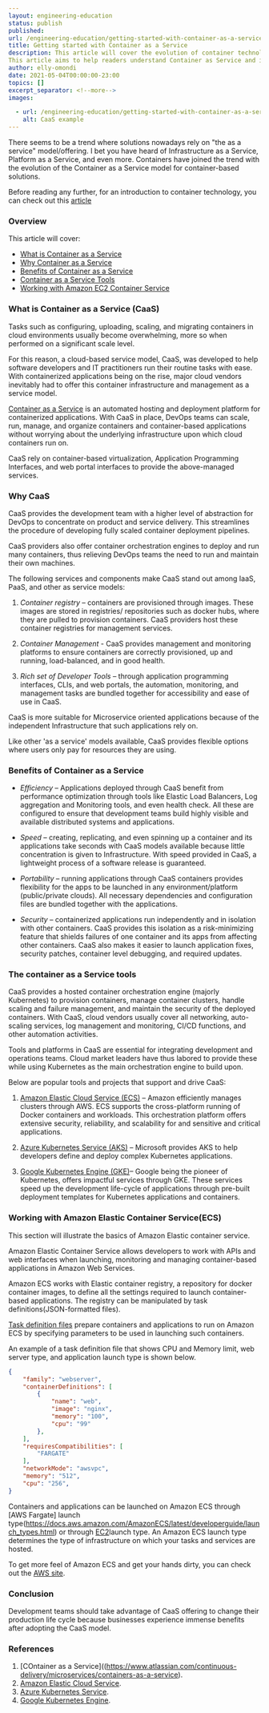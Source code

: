 ```yaml
---
layout: engineering-education
status: publish
published: 
url: /engineering-education/getting-started-with-container-as-a-service/
title: Getting started with Container as a Service
description: This article will cover the evolution of container technology into a container as a service model, the essence of CaaS to developers, and the building blocks of Container as a Service. At the end of the article, the reader will learn how to work with available CaaS tools. 
This article aims to help readers understand Container as Service and its benefits when working with containers.
author: elly-omondi
date: 2021-05-04T00:00:00-23:00
topics: []
excerpt_separator: <!--more-->
images:

  - url: /engineering-education/getting-started-with-container-as-a-service/hero.jpg
    alt: CaaS example
---
```


There seems to be a trend where solutions nowadays rely on "the as a service" model/offering. I bet you have heard of Infrastructure as a Service, Platform as a Service, and even more.
Containers have joined the trend with the evolution of the Container as a Service model for container-based solutions.

<!--more-->

Before reading any further, for an introduction to container technology, you can check out this [article](https://www.section.io/engineering-education/history-of-container-technology/#:~:text=The%20Beginning&text=Container%20technology%20was%20born%20in,7%20and%20the%20chroot%20system.&text=This%20system%20was%20the%20first,two%20decades%20and%20remain%20dormant.)

### Overview
This article will cover:

- [What is Container as a Service](#what-is-container-as-a-service)
- [Why Container as a Service](#why-container-as-a-service)
- [Benefits of Container as a Service](#Benefits-of-container-as-a-service)
- [Container as a Service Tools](#Container-as-a-service-tools)
- [Working with Amazon EC2 Container Service](#Working-with-AmazonEC2-container-service)

### What is Container as a Service (CaaS)
Tasks such as configuring, uploading, scaling, and migrating containers in cloud environments usually become overwhelming, more so when performed on a significant scale level. 

For this reason, a cloud-based service model, CaaS, was developed to help software developers and IT practitioners run their routine tasks with ease. With containerized applications being on the rise, major cloud vendors inevitably had to offer this container infrastructure and management as a service model.

 [Container as a Service](https://www.atlassian.com/continuous-delivery/microservices/containers-as-a-service) is an automated hosting and deployment platform for containerized applications. With CaaS in place, DevOps teams can scale,  run, manage, and organize containers and container-based applications without worrying about the underlying infrastructure upon which cloud containers run on.

CaaS rely on container-based virtualization, Application Programming Interfaces, and web portal interfaces to provide the above-managed services.

### Why CaaS
CaaS provides the development team with a higher level of abstraction for DevOps to concentrate on product and service delivery. This streamlines the procedure of developing fully scaled container deployment pipelines.

CaaS providers also offer container orchestration engines to deploy and run many containers, thus relieving DevOps teams the need to run and maintain their own machines.

The following services and components make CaaS stand out among IaaS, PaaS, and other as service models:

1. *Container registry* – containers are provisioned through images. These images are stored in registries/ repositories such as docker hubs, where they are pulled to provision containers. CaaS providers host these container registries for management services.

2. *Container Management* - CaaS provides management and monitoring platforms to ensure containers are correctly provisioned, up and running, load-balanced, and in good health.

3. *Rich set of Developer Tools* – through application programming interfaces, CLIs, and web portals, the automation, monitoring, and management tasks are bundled together for accessibility and ease of use in CaaS.

CaaS is more suitable for Microservice oriented applications because of the independent Infrastructure that such applications rely on.

Like other 'as a service' models available, CaaS provides flexible options where users only pay for resources they are using.

### Benefits of Container as a Service
- *Efficiency* – Applications deployed through CaaS benefit from performance optimization through tools like Elastic Load Balancers, Log aggregation and Monitoring tools, and even health check. All these are configured to ensure that development teams build highly visible and available distributed systems and applications.

- *Speed* – creating, replicating, and even spinning up a container and its applications take seconds with CaaS models available because little concentration is given to Infrastructure. With speed provided in CaaS, a lightweight process of a software release is guaranteed.

-	*Portability* – running applications through CaaS containers provides flexibility for the apps to be launched in any environment/platform (public/private clouds). All necessary dependencies and configuration files are bundled together with the applications.

- *Security* – containerized applications run independently and in isolation with other containers. CaaS provides this isolation as a risk-minimizing feature that shields failures of one container and its apps from affecting other containers.
CaaS also makes it easier to launch application fixes, security patches, container level debugging, and required updates.

### The container as a Service tools
CaaS provides a hosted container orchestration engine (majorly Kubernetes) to provision containers, manage container clusters, handle scaling and failure management, and maintain the security of the deployed containers.  With CaaS, cloud vendors usually cover all networking, auto-scaling services, log management and monitoring, CI/CD functions, and other automation activities.

Tools and platforms in CaaS are essential for integrating development and operations teams. Cloud market leaders have thus labored to provide these while using Kubernetes as the main orchestration engine to build upon.

Below are popular tools and projects that support and drive CaaS:

1. [Amazon Elastic Cloud Service (ECS)]() – Amazon efficiently manages clusters through AWS. ECS supports the cross-platform running of Docker containers and workloads.
This orchestration platform offers extensive security, reliability, and scalability for and sensitive and critical applications.

2. [Azure Kubernetes Service (AKS)](https://azure.microsoft.com/en-us/services/kubernetes-service/#getting-started) – Microsoft provides AKS to help developers define and deploy complex Kubernetes applications. 

3. [Google Kubernetes Engine (GKE)](https://cloud.google.com/kubernetes-engine)– Google being the pioneer of Kubernetes, offers impactful services through GKE. These services speed up the development life-cycle of applications through pre-built deployment templates for Kubernetes applications and containers.
 
### Working with Amazon Elastic Container Service(ECS)
This section will illustrate the basics of Amazon Elastic container service.

Amazon Elastic Container Service allows developers to work with APIs and web interfaces when launching, monitoring and managing container-based applications in Amazon Web Services.

Amazon ECS works with Elastic container registry, a repository for docker container images, to define all the settings required to launch container-based applications. The registry can be manipulated by task definitions(JSON-formatted files).

[Task definition files](https://docs.aws.amazon.com/AmazonECS/latest/developerguide/task_definitions.html) prepare containers and applications to run on Amazon ECS by specifying parameters to be used in launching such containers.

An example of a task definition file that shows CPU and Memory limit, web server type, and application launch type is shown below.
```JSON
{
    "family": "webserver",
    "containerDefinitions": [
        {
            "name": "web",
            "image": "nginx",
            "memory": "100",
            "cpu": "99"
        },
    ],
    "requiresCompatibilities": [
        "FARGATE"
    ],
    "networkMode": "awsvpc",
    "memory": "512",
    "cpu": "256",
}
```
Containers and applications can be launched on Amazon ECS through [AWS Fargate] launch type(https://docs.aws.amazon.com/AmazonECS/latest/developerguide/launch_types.html) or through [EC2](https://docs.aws.amazon.com/AmazonECS/latest/developerguide/launch_types.html)launch type.
An Amazon ECS launch type determines the type of infrastructure on which your tasks and services are hosted.

To get more feel of Amazon ECS and get your hands dirty, you can check out the [AWS site](https://aws.amazon.com/ecs/getting-started/).

### Conclusion
Development teams should take advantage of CaaS offering to change their production life cycle because businesses experience immense benefits after adopting the CaaS model.

### References
1. [COntainer as a Service]((https://www.atlassian.com/continuous-delivery/microservices/containers-as-a-service).
2. [ Amazon Elastic Cloud Service](https://aws.amazon.com/ecs/getting-started/).
3. [Azure Kubernetes Service](https://azure.microsoft.com/en-us/services/kubernetes-service/#getting-started).
4. [Google Kubernetes Engine](https://cloud.google.com/kubernetes-engine).
